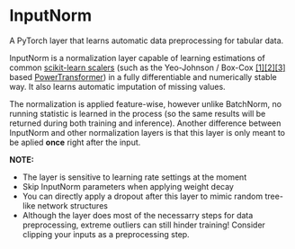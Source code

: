 # InputNorm
A PyTorch layer that learns automatic data preprocessing for tabular data.

InputNorm is a normalization layer capable of learning estimations of common [scikit-learn scalers](https://scikit-learn.org/dev/api/sklearn.preprocessing.html) (such as the Yeo-Johnson / Box-Cox [\[1\]](https://stats.stackexchange.com/questions/603496/interpreting-the-lambdas-of-yeo-johnson-transformation)[\[2\]](https://feaz-book.com/numeric-yeojohnson)[\[3\]](https://www.statisticshowto.com/probability-and-statistics/normal-distributions/box-cox-transformation/) based [PowerTransformer](https://scikit-learn.org/dev/modules/generated/sklearn.preprocessing.PowerTransformer.html)) in a fully differentiable and numerically stable way. It also learns automatic imputation of missing values. 
    
The normalization is applied feature-wise, however unlike BatchNorm, no running statistic is learned in the process (so the same results will be returned during both training and inference). Another difference between InputNorm and other normalization layers is that this layer is only meant to be aplied **once** right after the input.
        
**NOTE:**
- The layer is sensitive to learning rate settings at the moment
- Skip InputNorm parameters when applying weight decay
- You can directly apply a dropout after this layer to mimic random tree-like network structures
- Although the layer does most of the necessarry steps for data preprocessing, extreme outliers can still hinder training! Consider clipping your inputs as a preprocessing step.
